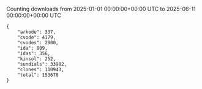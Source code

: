 
Counting downloads from 2025-01-01 00:00:00+00:00 UTC to 2025-06-11 00:00:00+00:00 UTC

```
{
    "arkode": 337,
    "cvode": 4179,
    "cvodes": 2900,
    "ida": 809,
    "idas": 356,
    "kinsol": 252,
    "sundials": 33902,
    "clones": 110943,
    "total": 153678
}
```
